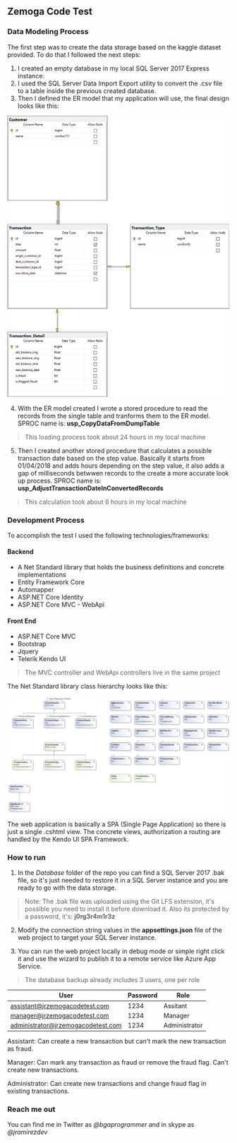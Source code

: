 ## Zemoga Code Test

### Data Modeling Process

The first step was to create the data storage based on the kaggle dataset provided. To do that I followed the next steps:

1. I created an empty database in my local SQL Server 2017 Express instance.
2. I used the SQL Server Data Import Export utility to convert the .csv file to a table inside the previous created database.
3. Then I defined the ER model that my application will use, the final design looks like this:

![alt text](https://github.com/bgaprogrammer/zemogacodetest/blob/master/Images/DbDiag.png "ER model")

4. With the ER model created I wrote a stored procedure to read the records from the single table and tranforms them to the ER model. SPROC name is: **usp_CopyDataFromDumpTable**

> This loading process took about 24 hours in my local machine

5. Then I created another stored procedure that calculates a possible transaction date based on the step value. Basically it starts from 01/04/2018 and adds hours depending on the step value, it also adds a gap of milliseconds betwwen records to the create a more accurate look up process. SPROC name is: **usp_AdjustTransactionDateInConvertedRecords**

> This calculation took about 6 hours in my local machine

### Development Process

To accomplish the test I used the following technologies/frameworks:

#### Backend

* A Net Standard library that holds the business definitions and concrete implementations
* Entity Framework Core
* Automapper
* ASP.NET Core Identity
* ASP.NET Core MVC - WebApi

#### Front End

* ASP.NET Core MVC
* Bootstrap
* Jquery
* Telerik Kendo UI

> The MVC controller and WebApi controllers live in the same project

The Net Standard library class hierarchy looks like this:

![alt text](https://github.com/bgaprogrammer/zemogacodetest/blob/master/Images/CoreLibClassDiag.png "Core Library classes")

The web application is basically a SPA (Single Page Application) so there is just a single .cshtml view. The concrete views, authorization a routing are handled by the Kendo UI SPA Framework.

### How to run

1. In the *Database* folder of the repo you can find a SQL Server 2017 .bak file, so it's just needed to restore it in a SQL Server instance and you are ready to go with the data storage.

> Note: The .bak file was uploaded using the Git LFS extension, it's possible you need to install it before download it. Also its protected by a password, it's: **j0rg3r4m1r3z**

2. Modify the connection string values in the **appsettings.json** file of the web project to target your SQL Server instance.

3. You can run the web project locally in debug mode or simple right click it and use the wizard to publish it to a remote service like Azure App Service.

> The database backup already includes 3 users, one per role

| User        | Password           | Role  |
| ------------- |-------------| -------------|
| assistant@jrzemogacodetest.com | 1234 | Assitant |
| manager@jrzemogacodetest.com | 1234 | Manager |
| administrator@jrzemogacodetest.com | 1234 | Administrator |

Assistant: Can create a new transaction but can't mark the new transaction as fraud.

Manager: Can mark any transaction as fraud or remove the fraud flag. Can't create new transactions.

Administrator: Can create new transactions and change fraud flag in existing transactions.

### Reach me out

You can find me in Twitter as *@bgaprogrammer* and in skype as *@jramirezdev*
